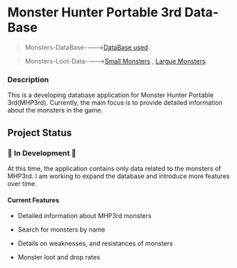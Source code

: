 # Monster Hunter Portable 3rd Data-Base

> Monsters-DataBase---->[DataBase used](https://github.com/CrimsonNynja/monster-hunter-DB).

> Monsters-Loot-Data---->[Small Monsters](https://monsterhunter.fandom.com/wiki/MH3:_Small_Monster_Carve_List) , [Largue Monsters](https://monsterhunter.fandom.com/wiki/MH3:_Monster_Carves_%26_Rewards).  

### Description

This is a developing database application for Monster Hunter Portable 3rd(MHP3rd). Currently, the main focus is to provide detailed information about the monsters in the game.

## Project Status

### 🚧 In Development 🚧

At this time, the application contains only data related to the monsters of MHP3rd. I am working to expand the database and introduce more features over time.

#### Current Features

* Detailed information about MHP3rd monsters

* Search for monsters by name

* Details on  weaknesses, and resistances of monsters

* Monster loot and drop rates
